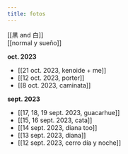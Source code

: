 ```yaml
---
title: fotos
---
```


[[黒 and 白]]  
[[normal y sueño]]  

**oct. 2023**

- [[21 oct. 2023, kenoide + me]]
- [[12 oct. 2023, porter]]
- [[8 oct. 2023, caminata]]

**sept. 2023**

- [[17, 18, 19 sept. 2023, guacarhue]]
- [[15, 16 sept. 2023, cata]]
- [[14 sept. 2023, diana too]]
- [[13 sept. 2023, diana]]
- [[12 sept. 2023, cerro día y noche]]

